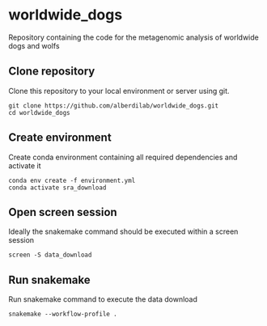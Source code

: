 # worldwide_dogs
Repository containing the code for the metagenomic analysis of worldwide dogs and wolfs

## Clone repository

Clone this repository to your local environment or server using git.

```
git clone https://github.com/alberdilab/worldwide_dogs.git
cd worldwide_dogs
```

## Create environment

Create conda environment containing all required dependencies and activate it

```
conda env create -f environment.yml
conda activate sra_download
```

## Open screen session

Ideally the snakemake command should be executed within a screen session

```
screen -S data_download
```


## Run snakemake

Run snakemake command to execute the data download

```
snakemake --workflow-profile .
```
